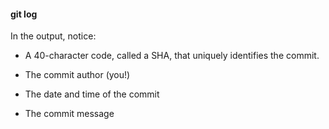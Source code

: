 #### git log

In the output, notice:

- A 40-character code, called a SHA, that uniquely identifies the commit.

- The commit author (you!)

- The date and time of the commit

- The commit message
